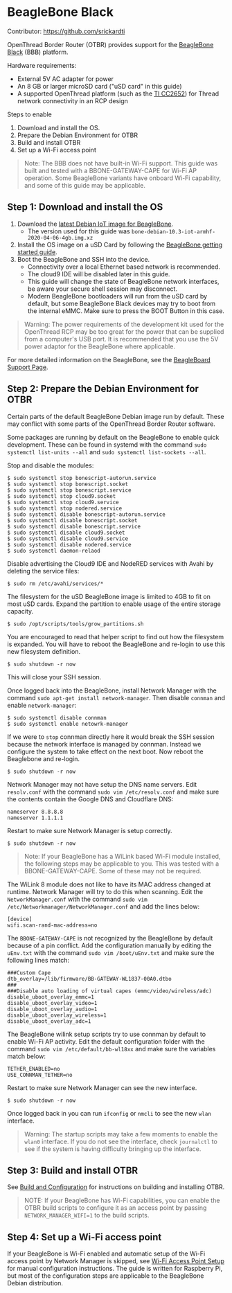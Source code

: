 # BeagleBone Black

Contributor: https://github.com/srickardti

OpenThread Border Router (OTBR) provides support for the [BeagleBone
Black](http://www.ti.com/tool/BEAGLEBK) (BBB) platform.

Hardware requirements:

*  External 5V AC adapter for power
*  An 8 GB or larger microSD card ("uSD card" in this guide)
*  A supported OpenThread platform (such as the [TI
   CC2652](https://openthread.io/vendors/texas-instruments#cc2652)) for Thread
   network connectivity in an RCP design

Steps to enable
1. Download and install the OS.
1. Prepare the Debian Environment for OTBR
1. Build and install OTBR
1. Set up a Wi-Fi access point

> Note: The BBB does not have built-in Wi-Fi support. This guide was built and
> tested with a BBONE-GATEWAY-CAPE for Wi-Fi AP operation. Some BeagleBone
> variants have onboard Wi-Fi capability, and some of this guide may be
> applicable.

## Step 1: Download and install the OS

1. Download the [latest Debian IoT image for
   BeagleBone](https://beagleboard.org/latest-images).
   *  The version used for this guide was
      `bone-debian-10.3-iot-armhf-2020-04-06-4gb.img.xz`
1. Install the OS image on a uSD Card by following the [BeagleBone getting
   started guide](https://beagleboard.org/getting-started).
1. Boot the BeagleBone and SSH into the device.
   *  Connectivity over a local Ethernet based network is recommended.
   *  The cloud9 IDE will be disabled later in this guide.
   *  This guide will change the state of BeagleBone network interfaces, be
      aware your secure shell session may disconnect.
   *  Modern BeagleBone bootloaders will run from the uSD card by default, but
      some BeagleBone Black devices may try to boot from the internal eMMC.
      Make sure to press the BOOT Button in this case.

> Warning: The power requirements of the development kit used for the
> OpenThread RCP may be too great for the power that can be supplied from a
> computer's USB port. It is recommended that you use the 5V power adaptor for
> the BeagleBone where applicable.

For more detailed information on the BeagleBone, see the [BeagleBoard Support
Page](https://beagleboard.org/support).

## Step 2: Prepare the Debian Environment for OTBR

Certain parts of the default BeagleBone Debian image run by default. These may
conflict with some parts of the OpenThread Border Router software.

Some packages are running by default on the BeagleBone to enable quick
development. These can be found in systemd with the command `sudo systemctl
list-units --all` and `sudo systemctl list-sockets --all`.

Stop and disable the modules:

```
$ sudo systemctl stop bonescript-autorun.service
$ sudo systemctl stop bonescript.socket
$ sudo systemctl stop bonescript.service
$ sudo systemctl stop cloud9.socket
$ sudo systemctl stop cloud9.service
$ sudo systemctl stop nodered.service
$ sudo systemctl disable bonescript-autorun.service
$ sudo systemctl disable bonescript.socket
$ sudo systemctl disable bonescript.service
$ sudo systemctl disable cloud9.socket
$ sudo systemctl disable cloud9.service
$ sudo systemctl disable nodered.service
$ sudo systemctl daemon-relaod
```

Disable advertising the Cloud9 IDE and NodeRED services with Avahi by deleting
the service files:

```
$ sudo rm /etc/avahi/services/*
```

The filesystem for the uSD BeagleBone image is limited to 4GB to fit on most
uSD cards. Expand the partition to enable usage of the entire storage capacity.

```
$ sudo /opt/scripts/tools/grow_partitions.sh
```

You are encouraged to read that helper script to find out how the filesystem is
expanded. You will have to reboot the BeagleBone and re-login to use this new
filesystem definition.

```
$ sudo shutdown -r now
```

This will close your SSH session.

Once logged back into the BeagleBone, install Network Manager with the command
`sudo apt-get install network-manager`. Then disable `connman` and enable
`network-manager`:

```
$ sudo systemctl disable connman
$ sudo systemctl enable netowrk-manager
```

If we were to `stop` connman directly here it would break the SSH session
because the network interface is managed by connman. Instead we configure the
system to take effect on the next boot. Now reboot the Beaglebone and re-login.

```
$ sudo shutdown -r now
```

Network Manager may not have setup the DNS name servers. Edit `resolv.conf`
with the command `sudo vim /etc/resolv.conf` and make sure the contents contain
the Google DNS and Cloudflare DNS:

```
nameserver 8.8.8.8
nameserver 1.1.1.1
```

Restart to make sure Network Manager is setup correctly.

```
$ sudo shutdown -r now
```

> Note: If your BeagleBone has a WiLink based Wi-Fi module installed, the
> following steps may be applicable to you. This was tested with a
> BBONE-GATEWAY-CAPE. Some of these may not be required.

The WiLink 8 module does not like to have its MAC address changed at runtime.
Network Manager will try to do this when scanning. Edit the
`NetworkManager.conf` with the command `sudo vim
/etc/Networkmanager/NetworkManager.conf` and add the lines below:

```
[device]
wifi.scan-rand-mac-address=no
```

The `BBONE-GATEWAY-CAPE` is not recognized by the BeagleBone by default because
of a pin conflict. Add the configuration manually by editing the `uEnv.txt`
with the command `sudo vim /boot/uEnv.txt` and make sure the following lines
match:

```
###Custom Cape
dtb_overlay=/lib/firmware/BB-GATEWAY-WL1837-00A0.dtbo
###
###Disable auto loading of virtual capes (emmc/video/wireless/adc)
disable_uboot_overlay_emmc=1
disable_uboot_overlay_video=1
disable_uboot_overlay_audio=1
disable_uboot_overlay_wireless=1
disable_uboot_overlay_adc=1
```

The BeagleBone wilink setup scripts try to use connman by default to enable
Wi-Fi AP activity. Edit the default configuration folder with the command `sudo
vim /etc/default/bb-wl18xx` and make sure the variables match below:

```
TETHER_ENABLED=no
USE_CONNMAN_TETHER=no
```

Restart to make sure Network Manager can see the new interface.

```
$ sudo shutdown -r now
```

Once logged back in you can run `ifconfig` or `nmcli` to see the new `wlan`
interface.

> Warning: The startup scripts may take a few moments to enable the `wlan0`
> interface. If you do not see the interface, check `journalctl` to see if the
> system is having difficulty bringing up the interface.

## Step 3: Build and install OTBR

See [Build and Configuration](https://openthread.io/guides/border-router/build)
for instructions on building and installing OTBR. 

> NOTE: If your BeagleBone has Wi-Fi capabilities, you can enable the OTBR
> build scripts to configure it as an access point by passing
> `NETWORK_MANAGER_WIFI=1` to the build scripts.

## Step 4: Set up a Wi-Fi access point

If your BeagleBone is Wi-Fi enabled and automatic setup of the Wi-Fi access
point by Network Manager is skipped, see [Wi-Fi Access Point
Setup](https://openthread.io/guides/border-router/access-point) for manual
configuration instructions. The guide is written for Raspberry Pi, but most of
the configuration steps are applicable to the BeagleBone Debian distribution.

